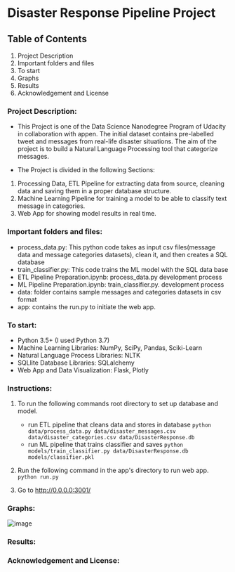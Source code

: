 # Disaster Response Pipeline Project

## Table of Contents
1. Project Description
2. Important folders and files
3. To start
4. Graphs
5. Results
6. Acknowledgement and License

### Project Description:

* This Project is one of the Data Science Nanodegree Program of Udacity in collaboration with appen. The initial dataset contains pre-labelled tweet and messages from real-life disaster situations. The aim of the project is to build a Natural Language Processing tool that categorize messages.

* The Project is divided in the following Sections:

1. Processing Data, ETL Pipeline for extracting data from source, cleaning data and saving them in a proper database structure.
2. Machine Learning Pipeline for training a model to be able to classify text message in categories.
3. Web App for showing model results in real time.

### Important folders and files:

* process_data.py: This python code takes as input csv files(message data and message categories datasets), clean it, and then creates a SQL database
* train_classifier.py: This code trains the ML model with the SQL data base
* ETL Pipeline Preparation.ipynb: process_data.py development process
* ML Pipeline Preparation.ipynb: train_classifier.py. development process
* data: folder contains sample messages and categories datasets in csv format
* app: contains the run.py to initiate the web app.

### To start:

* Python 3.5+ (I used Python 3.7)
* Machine Learning Libraries: NumPy, SciPy, Pandas, Sciki-Learn
* Natural Language Process Libraries: NLTK
* SQLlite Database Libraries: SQLalchemy
* Web App and Data Visualization: Flask, Plotly

### Instructions:
1.  To run the following commands root directory to set up database and model.

    - run ETL pipeline that cleans data and stores in database
        `python data/process_data.py data/disaster_messages.csv data/disaster_categories.csv data/DisasterResponse.db`
    - run ML pipeline that trains classifier and saves
        `python models/train_classifier.py data/DisasterResponse.db models/classifier.pkl`

2. Run the following command in the app's directory to run web app.
    `python run.py`

3. Go to http://0.0.0.0:3001/

### Graphs:
![image](https://user-images.githubusercontent.com/81925727/131719852-a1aa7a69-b5be-42b7-b709-04cf66c571f3.png)


### Results:

### Acknowledgement and License:
